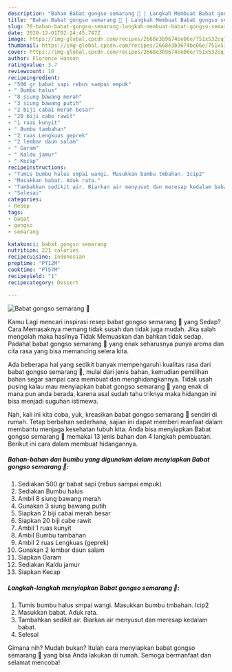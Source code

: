 ```yaml
---
description: "Bahan Babat gongso semarang 🥩 | Langkah Membuat Babat gongso semarang 🥩 Yang Lezat"
title: "Bahan Babat gongso semarang 🥩 | Langkah Membuat Babat gongso semarang 🥩 Yang Lezat"
slug: 70-bahan-babat-gongso-semarang-langkah-membuat-babat-gongso-semarang-yang-lezat
date: 2020-12-01T02:24:45.747Z
image: https://img-global.cpcdn.com/recipes/2668e3b9674be06e/751x532cq70/babat-gongso-semarang-🥩-foto-resep-utama.jpg
thumbnail: https://img-global.cpcdn.com/recipes/2668e3b9674be06e/751x532cq70/babat-gongso-semarang-🥩-foto-resep-utama.jpg
cover: https://img-global.cpcdn.com/recipes/2668e3b9674be06e/751x532cq70/babat-gongso-semarang-🥩-foto-resep-utama.jpg
author: Florence Hanson
ratingvalue: 3.7
reviewcount: 10
recipeingredient:
- "500 gr babat sapi rebus sampai empuk"
- " Bumbu halus"
- "8 siung bawang merah"
- "3 siung bawang putih"
- "2 biji cabai merah besar"
- "20 biji cabe rawit"
- "1 ruas kunyit"
- " Bumbu tambahan"
- "2 ruas Lengkuas geprek"
- "2 lembar daun salam"
- " Garam"
- " Kaldu jamur"
- " Kecap"
recipeinstructions:
- "Tumis bumbu halus smpai wangi. Masukkan bumbu tmbahan. Icip2"
- "Masukkan babat. Aduk rata."
- "Tambahkan sedikit air. Biarkan air menyusut dan meresap kedalam babat."
- "Selesai"
categories:
- Resep
tags:
- babat
- gongso
- semarang

katakunci: babat gongso semarang 
nutrition: 221 calories
recipecuisine: Indonesian
preptime: "PT12M"
cooktime: "PT57M"
recipeyield: "1"
recipecategory: Dessert

---
```



![Babat gongso semarang 🥩](https://img-global.cpcdn.com/recipes/2668e3b9674be06e/751x532cq70/babat-gongso-semarang-🥩-foto-resep-utama.jpg)

Kamu Lagi mencari inspirasi resep babat gongso semarang 🥩 yang Sedap? Cara Memasaknya memang tidak susah dan tidak juga mudah. Jika salah mengolah maka hasilnya Tidak Memuaskan dan bahkan tidak sedap. Padahal babat gongso semarang 🥩 yang enak seharusnya punya aroma dan cita rasa yang bisa memancing selera kita.



Ada beberapa hal yang sedikit banyak mempengaruhi kualitas rasa dari babat gongso semarang 🥩, mulai dari jenis bahan, kemudian pemilihan bahan segar sampai cara membuat dan menghidangkannya. Tidak usah pusing kalau mau menyiapkan babat gongso semarang 🥩 yang enak di mana pun anda berada, karena asal sudah tahu triknya maka hidangan ini bisa menjadi suguhan istimewa.


Nah, kali ini kita coba, yuk, kreasikan babat gongso semarang 🥩 sendiri di rumah. Tetap berbahan sederhana, sajian ini dapat memberi manfaat dalam membantu menjaga kesehatan tubuh kita. Anda bisa menyiapkan Babat gongso semarang 🥩 memakai 13 jenis bahan dan 4 langkah pembuatan. Berikut ini cara dalam membuat hidangannya.

<!--inarticleads1-->

##### Bahan-bahan dan bumbu yang digunakan dalam menyiapkan Babat gongso semarang 🥩:

1. Sediakan 500 gr babat sapi (rebus sampai empuk)
1. Sediakan  Bumbu halus
1. Ambil 8 siung bawang merah
1. Gunakan 3 siung bawang putih
1. Siapkan 2 biji cabai merah besar
1. Siapkan 20 biji cabe rawit
1. Ambil 1 ruas kunyit
1. Ambil  Bumbu tambahan
1. Ambil 2 ruas Lengkuas (geprek)
1. Gunakan 2 lembar daun salam
1. Siapkan  Garam
1. Sediakan  Kaldu jamur
1. Siapkan  Kecap




<!--inarticleads2-->

##### Langkah-langkah menyiapkan Babat gongso semarang 🥩:

1. Tumis bumbu halus smpai wangi. Masukkan bumbu tmbahan. Icip2
1. Masukkan babat. Aduk rata.
1. Tambahkan sedikit air. Biarkan air menyusut dan meresap kedalam babat.
1. Selesai




Gimana nih? Mudah bukan? Itulah cara menyiapkan babat gongso semarang 🥩 yang bisa Anda lakukan di rumah. Semoga bermanfaat dan selamat mencoba!
